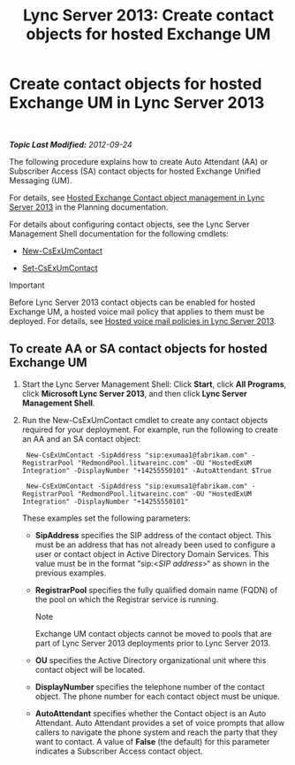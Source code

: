 ﻿---
title: 'Lync Server 2013: Create contact objects for hosted Exchange UM'
TOCTitle: Create contact objects for hosted Exchange UM
ms:assetid: a39be52f-488a-4523-ad5f-ce1f0d681959
ms:mtpsurl: https://technet.microsoft.com/en-us/library/Gg412765(v=OCS.15)
ms:contentKeyID: 48185045
ms.date: 07/23/2014
mtps_version: v=OCS.15
---

<div data-xmlns="http://www.w3.org/1999/xhtml">

<div class="topic" data-xmlns="http://www.w3.org/1999/xhtml" data-msxsl="urn:schemas-microsoft-com:xslt" data-cs="http://msdn.microsoft.com/en-us/">

<div data-asp="http://msdn2.microsoft.com/asp">

# Create contact objects for hosted Exchange UM in Lync Server 2013

</div>

<div id="mainSection">

<div id="mainBody">

<span> </span>

_**Topic Last Modified:** 2012-09-24_

The following procedure explains how to create Auto Attendant (AA) or Subscriber Access (SA) contact objects for hosted Exchange Unified Messaging (UM).

For details, see [Hosted Exchange Contact object management in Lync Server 2013](lync-server-2013-hosted-exchange-contact-object-management.md) in the Planning documentation.

For details about configuring contact objects, see the Lync Server Management Shell documentation for the following cmdlets:

  - [New-CsExUmContact](https://docs.microsoft.com/powershell/module/skype/New-CsExUmContact)

  - [Set-CsExUmContact](https://docs.microsoft.com/powershell/module/skype/Set-CsExUmContact)

<div class=" ">


> [!IMPORTANT]  
> Before Lync Server 2013 contact objects can be enabled for hosted Exchange UM, a hosted voice mail policy that applies to them must be deployed. For details, see <A href="lync-server-2013-hosted-voice-mail-policies.md">Hosted voice mail policies in Lync Server 2013</A>.



</div>

<div>

## To create AA or SA contact objects for hosted Exchange UM

1.  Start the Lync Server Management Shell: Click **Start**, click **All Programs**, click **Microsoft Lync Server 2013**, and then click **Lync Server Management Shell**.

2.  Run the New-CsExUmContact cmdlet to create any contact objects required for your deployment. For example, run the following to create an AA and an SA contact object:
    
       ```
        New-CsExUmContact -SipAddress "sip:exumaa1@fabrikam.com" -RegistrarPool "RedmondPool.litwareinc.com" -OU "HostedExUM Integration" -DisplayNumber "+14255550101" -AutoAttendant $True
       ```
    
       ```
        New-CsExUmContact -SipAddress "sip:exumsa1@fabrikam.com" -RegistrarPool "RedmondPool.litwareinc.com" -OU "HostedExUM Integration" -DisplayNumber "+14255550101"
       ```
    
    These examples set the following parameters:
    
      - **SipAddress** specifies the SIP address of the contact object. This must be an address that has not already been used to configure a user or contact object in Active Directory Domain Services. This value must be in the format “sip:\<*SIP address*\>“ as shown in the previous examples.
    
      - **RegistrarPool** specifies the fully qualified domain name (FQDN) of the pool on which the Registrar service is running.
        
        <div class=" ">
        

        > [!NOTE]  
        > Exchange UM contact objects cannot be moved to pools that are part of Lync Server 2013 deployments prior to Lync Server 2013.

        
        </div>
    
      - **OU** specifies the Active Directory organizational unit where this contact object will be located.
    
      - **DisplayNumber** specifies the telephone number of the contact object. The phone number for each contact object must be unique.
    
      - **AutoAttendant** specifies whether the Contact object is an Auto Attendant. Auto Attendant provides a set of voice prompts that allow callers to navigate the phone system and reach the party that they want to contact. A value of **False** (the default) for this parameter indicates a Subscriber Access contact object.

</div>

</div>

<span> </span>

</div>

</div>

</div>

